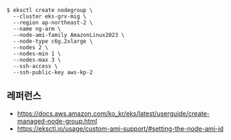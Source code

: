 ```
$ eksctl create nodegroup \
  --cluster eks-grv-mig \
  --region ap-northeast-2 \
  --name ng-arm \
  --node-ami-family AmazonLinux2023	\
  --node-type c6g.2xlarge \
  --nodes 2 \
  --nodes-min 1 \
  --nodes-max 3 \
  --ssh-access \
  --ssh-public-key aws-kp-2
```


## 레퍼런스 ##

* https://docs.aws.amazon.com/ko_kr/eks/latest/userguide/create-managed-node-group.html
* https://eksctl.io/usage/custom-ami-support/#setting-the-node-ami-id
